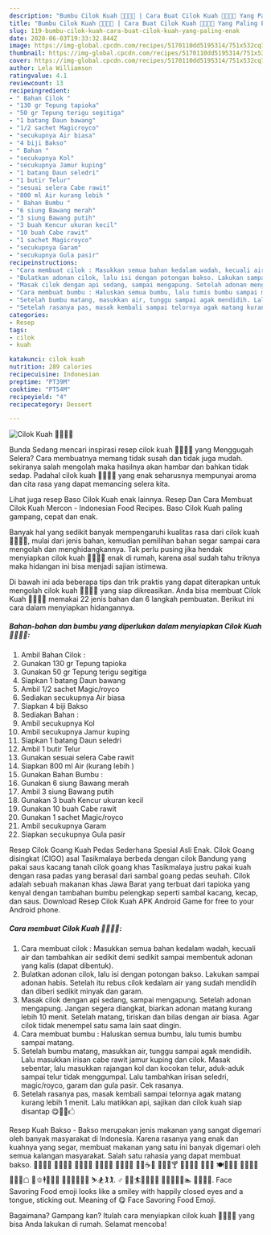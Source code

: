 ```yaml
---
description: "Bumbu Cilok Kuah 🍡🍜🍄😋 | Cara Buat Cilok Kuah 🍡🍜🍄😋 Yang Paling Enak"
title: "Bumbu Cilok Kuah 🍡🍜🍄😋 | Cara Buat Cilok Kuah 🍡🍜🍄😋 Yang Paling Enak"
slug: 119-bumbu-cilok-kuah-cara-buat-cilok-kuah-yang-paling-enak
date: 2020-06-03T19:33:32.844Z
image: https://img-global.cpcdn.com/recipes/5170110dd5195314/751x532cq70/cilok-kuah-🍡🍜🍄😋-foto-resep-utama.jpg
thumbnail: https://img-global.cpcdn.com/recipes/5170110dd5195314/751x532cq70/cilok-kuah-🍡🍜🍄😋-foto-resep-utama.jpg
cover: https://img-global.cpcdn.com/recipes/5170110dd5195314/751x532cq70/cilok-kuah-🍡🍜🍄😋-foto-resep-utama.jpg
author: Lela Williamson
ratingvalue: 4.1
reviewcount: 13
recipeingredient:
- " Bahan Cilok "
- "130 gr Tepung tapioka"
- "50 gr Tepung terigu segitiga"
- "1 batang Daun bawang"
- "1/2 sachet Magicroyco"
- "secukupnya Air biasa"
- "4 biji Bakso"
- " Bahan "
- "secukupnya Kol"
- "secukupnya Jamur kuping"
- "1 batang Daun seledri"
- "1 butir Telur"
- "sesuai selera Cabe rawit"
- "800 ml Air kurang lebih "
- " Bahan Bumbu "
- "6 siung Bawang merah"
- "3 siung Bawang putih"
- "3 buah Kencur ukuran kecil"
- "10 buah Cabe rawit"
- "1 sachet Magicroyco"
- "secukupnya Garam"
- "secukupnya Gula pasir"
recipeinstructions:
- "Cara membuat cilok : Masukkan semua bahan kedalam wadah, kecuali air dan tambahkan air sedikit demi sedikit sampai membentuk adonan yang kalis (dapat dibentuk)."
- "Bulatkan adonan cilok, lalu isi dengan potongan bakso. Lakukan sampai adonan habis. Setelah itu rebus cilok kedalam air yang sudah mendidih dan diberi sedikit minyak dan garam."
- "Masak cilok dengan api sedang, sampai mengapung. Setelah adonan mengapung. Jangan segera diangkat, biarkan adonan matang kurang lebih 10 menit. Setelah matang, tiriskan dan bilas dengan air biasa. Agar cilok tidak menempel satu sama lain saat dingin."
- "Cara membuat bumbu : Haluskan semua bumbu, lalu tumis bumbu sampai matang."
- "Setelah bumbu matang, masukkan air, tunggu sampai agak mendidih. Lalu masukkan irisan cabe rawit jamur kuping dan cilok. Masak sebentar, lalu masukkan rajangan kol dan kocokan telur, aduk-aduk sampai telur tidak menggumpal. Lalu tambahkan irisan seledri, magic/royco, garam dan gula pasir. Cek rasanya."
- "Setelah rasanya pas, masak kembali sampai telornya agak matang kurang lebih 1 menit. Lalu matikkan api, sajikan dan cilok kuah siap disantap 😋🍜🍡🖒"
categories:
- Resep
tags:
- cilok
- kuah

katakunci: cilok kuah 
nutrition: 289 calories
recipecuisine: Indonesian
preptime: "PT39M"
cooktime: "PT54M"
recipeyield: "4"
recipecategory: Dessert

---
```



![Cilok Kuah 🍡🍜🍄😋](https://img-global.cpcdn.com/recipes/5170110dd5195314/751x532cq70/cilok-kuah-🍡🍜🍄😋-foto-resep-utama.jpg)

Bunda Sedang mencari inspirasi resep cilok kuah 🍡🍜🍄😋 yang Menggugah Selera? Cara membuatnya memang tidak susah dan tidak juga mudah. sekiranya salah mengolah maka hasilnya akan hambar dan bahkan tidak sedap. Padahal cilok kuah 🍡🍜🍄😋 yang enak seharusnya mempunyai aroma dan cita rasa yang dapat memancing selera kita.

Lihat juga resep Baso Cilok Kuah enak lainnya. Resep Dan Cara Membuat Cilok Kuah Mercon - Indonesian Food Recipes. Baso Cilok Kuah paling gampang, cepat dan enak.

Banyak hal yang sedikit banyak mempengaruhi kualitas rasa dari cilok kuah 🍡🍜🍄😋, mulai dari jenis bahan, kemudian pemilihan bahan segar sampai cara mengolah dan menghidangkannya. Tak perlu pusing jika hendak menyiapkan cilok kuah 🍡🍜🍄😋 enak di rumah, karena asal sudah tahu triknya maka hidangan ini bisa menjadi sajian istimewa.


Di bawah ini ada beberapa tips dan trik praktis yang dapat diterapkan untuk mengolah cilok kuah 🍡🍜🍄😋 yang siap dikreasikan. Anda bisa membuat Cilok Kuah 🍡🍜🍄😋 memakai 22 jenis bahan dan 6 langkah pembuatan. Berikut ini cara dalam menyiapkan hidangannya.

<!--inarticleads1-->

##### Bahan-bahan dan bumbu yang diperlukan dalam menyiapkan Cilok Kuah 🍡🍜🍄😋:

1. Ambil  Bahan Cilok :
1. Gunakan 130 gr Tepung tapioka
1. Gunakan 50 gr Tepung terigu segitiga
1. Siapkan 1 batang Daun bawang
1. Ambil 1/2 sachet Magic/royco
1. Sediakan secukupnya Air biasa
1. Siapkan 4 biji Bakso
1. Sediakan  Bahan :
1. Ambil secukupnya Kol
1. Ambil secukupnya Jamur kuping
1. Siapkan 1 batang Daun seledri
1. Ambil 1 butir Telur
1. Gunakan sesuai selera Cabe rawit
1. Siapkan 800 ml Air (kurang lebih )
1. Gunakan  Bahan Bumbu :
1. Gunakan 6 siung Bawang merah
1. Ambil 3 siung Bawang putih
1. Gunakan 3 buah Kencur ukuran kecil
1. Gunakan 10 buah Cabe rawit
1. Gunakan 1 sachet Magic/royco
1. Ambil secukupnya Garam
1. Siapkan secukupnya Gula pasir


Resep Cilok Goang Kuah Pedas Sederhana Spesial Asli Enak. Cilok Goang disingkat (CIGO) asal Tasikmalaya berbeda dengan cilok Bandung yang pakai saus kacang tanah cilok goang khas Tasikmalaya justru pakai kuah dengan rasa padas yang berasal dari sambal goang pedas seuhah. Cilok adalah sebuah makanan khas Jawa Barat yang terbuat dari tapioka yang kenyal dengan tambahan bumbu pelengkap seperti sambal kacang, kecap, dan saus. Download Resep Cilok Kuah APK Android Game for free to your Android phone. 

<!--inarticleads2-->

##### Cara membuat Cilok Kuah 🍡🍜🍄😋:

1. Cara membuat cilok : Masukkan semua bahan kedalam wadah, kecuali air dan tambahkan air sedikit demi sedikit sampai membentuk adonan yang kalis (dapat dibentuk).
1. Bulatkan adonan cilok, lalu isi dengan potongan bakso. Lakukan sampai adonan habis. Setelah itu rebus cilok kedalam air yang sudah mendidih dan diberi sedikit minyak dan garam.
1. Masak cilok dengan api sedang, sampai mengapung. Setelah adonan mengapung. Jangan segera diangkat, biarkan adonan matang kurang lebih 10 menit. Setelah matang, tiriskan dan bilas dengan air biasa. Agar cilok tidak menempel satu sama lain saat dingin.
1. Cara membuat bumbu : Haluskan semua bumbu, lalu tumis bumbu sampai matang.
1. Setelah bumbu matang, masukkan air, tunggu sampai agak mendidih. Lalu masukkan irisan cabe rawit jamur kuping dan cilok. Masak sebentar, lalu masukkan rajangan kol dan kocokan telur, aduk-aduk sampai telur tidak menggumpal. Lalu tambahkan irisan seledri, magic/royco, garam dan gula pasir. Cek rasanya.
1. Setelah rasanya pas, masak kembali sampai telornya agak matang kurang lebih 1 menit. Lalu matikkan api, sajikan dan cilok kuah siap disantap 😋🍜🍡🖒


Resep Kuah Bakso - Bakso merupakan jenis makanan yang sangat digemari oleh banyak masyarakat di Indonesia. Karena rasanya yang enak dan kuahnya yang segar, membuat makanan yang satu ini banyak digemari oleh semua kalangan masyarakat. Salah satu rahasia yang dapat membuat bakso. 🍥🥮🍡🥟 🥠🥡🍦🍧 🍨🍩🍪🎂 🍰🧁🥧🍫 🍬🍭🍮🍯 🍼🥛☕🍵 🍶🍾🍷🍸 🍹🍺🍻🥂 🥃🥤🥢 🍽️🍴🥄🧃 🧈🥚🧆🧄 🧊🧅🧇☖ 🧋🫑🕴️🧘🧵🧶 🧗🧗‍♂️🧗‍♀️🏇 ⛷️🏂🏌️🏌️‍. ♂️ 🏌️‍♀️🏄🏄‍♂️🏄‍♀️ 🚣🚣‍♂️🚣‍♀️🏊 🏊‍♂️🏊‍♀. Face Savoring Food emoji looks like a smiley with happily closed eyes and a tongue, sticking out. Meaning of 😋 Face Savoring Food Emoji. 

Bagaimana? Gampang kan? Itulah cara menyiapkan cilok kuah 🍡🍜🍄😋 yang bisa Anda lakukan di rumah. Selamat mencoba!
